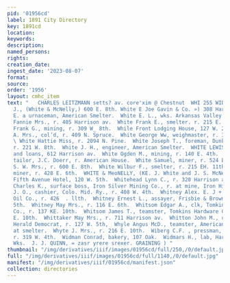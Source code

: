 ```yaml
---
pid: '01956cd'
label: 1891 City Directory
key: 1891cd
location: 
keywords: 
description: 
named_persons: 
rights: 
creation_date: 
ingest_date: '2023-08-07'
format: 
source: 
order: '1956'
layout: cmhc_item
text: "   CHARLES LEITZMANN setts? av. core'xim @ Chestnut  WHI 255 WID White Hdward
  J., (White & McNelly,) 600 E. 8th. White E Joe Gavin & Co. ») 308 Harrison av.  White
  E. a urnaceman, American Smelter.  White E. L., wks. Arkansas Valley Smelter.  White
  Fannie Mrs., r. 405 Harrison av.  White Frank E., smelter. r. 215 E. 11th.  White
  Frank G., mining, r. 309 W_ 8th.  While Front Lodging House, 127 W. 2d.  White F.
  A. Mrs., col’d, r. 409 N. Spruce.  White George Ww, weighmaster, r. 307 W. Elm.
  \ White Hattie Miss, r. 2094 N. Pine.  White Joseph T., foreman, Dunkin Mining Co.,
  r. 221 W. 8th.  White J. H., engineer, American Smelter.  WHITE LEWIS C., real estate
  and loans, 612 Harrison av.  White Ogden M., mining, r. 140 E. 4th.  White Richard,
  tailor, J.C. Doerr, r. American House.  White Samuel, miner, r. 524 E. 9th.  White.
  S. W. Mrs., r. 600 E. 8th.  White Wilbur F., smelter, r. 215 EH. 11th.  White W.L.,
  miner, r. 428 E. 6th.  WHITE & MeoNELLY, (KE. J. White and J. S. McNelly,) proprs.
  Fifth Avenue Hotel, 120 W. 5th.  Whitehead Lynn C., r. 320 Harrison av.  Whiting
  Charles K., surface boss, Iron Silver Mining Co., r. at mine, Iron Hill.  Whitmarsh
  J. O., cashier, Colo. Mid. Ry., r. 408 W. 4th.  Whitney Alex. E. J + engineer, Continental
  Oil Co., r. 426  . llth.  Whitney Ernest L., assayer, Frisbie & Brown, r. 600 E.
  5th.  Whitney May Mrs., r. 116 E. 6th.  Whitsom Edgar A., clk, Tomkins Hardware
  Co., r. 137 KE. 10th.  Whitsom James T., teamster, Tomkins Hardware Co., r. 137
  E. 10th.  Whittaker May Mrs., r. 711 Harrison av.  Whitton John M., circulator,
  Herald Democrat, r. 127 W. 5th,  Whyle Angus McD., teamster, American Smelter, r.
  at smelter.  Whyte J. Mrs., r. 216 E. 10th.  Wiberg C.F. , pressman, Chronicle,
  r. 319 W. 4th.  Widman Conrad, bakery, 107 Oak.  Widmars H., lab, Harrison Red.
  Wks.  J. J. QUINN, = zasr yrere srexer. GRAINING ) "
thumbnail: "/img/derivatives/iiif/images/01956cd/full/250,/0/default.jpg"
full: "/img/derivatives/iiif/images/01956cd/full/1140,/0/default.jpg"
manifest: "/img/derivatives/iiif/01956cd/manifest.json"
collection: directories
---
```

